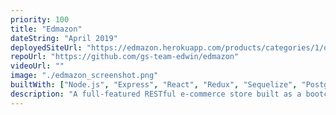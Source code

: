 ```yaml
---
priority: 100
title: "Edmazon"
dateString: "April 2019"
deployedSiteUrl: "https://edmazon.herokuapp.com/products/categories/1/offset/0"
repoUrl: "https://github.com/gs-team-edwin/edmazon"
videoUrl: ""
image: "./edmazon_screenshot.png"
builtWith: ["Node.js", "Express", "React", "Redux", "Sequelize", "PostgresSQL"]
description: "A full-featured RESTful e-commerce store built as a bootcamp learning project for the NERDS stack. "
---
```

